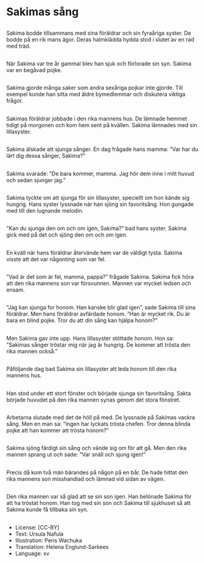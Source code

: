 # Sakimas sång

##
Sakima bodde tillsammans med sina föräldrar och sin fyraåriga syster. De bodde på en rik mans ägor. Deras halmklädda hydda stod i slutet av en rad med träd.

##
När Sakima var tre år gammal blev han sjuk och förlorade sin syn. Sakima var en begåvad pojke.

##
Sakima gjorde många saker som andra sexåriga pojkar inte gjorde. Till exempel kunde han sitta med äldre bymedlemmar och diskutera viktiga frågor.

##
Sakimas föräldrar jobbade i den rika mannens hus. De lämnade hemmet tidigt på morgonen och kom hem sent på kvällen. Sakima lämnades med sin lillasyster.

##
Sakima älskade att sjunga sånger. En dag frågade hans mamma: ”Var har du lärt dig dessa sånger, Sakima?”

##
Sakima svarade: ”De bara kommer, mamma. Jag hör dem inne i mitt huvud och sedan sjunger jag.”

##
Sakima tyckte om att sjunga för sin lillasyster, speciellt om hon kände sig hungrig. Hans syster lyssnade när han sjöng sin favoritsång. Hon gungade med till den lugnande melodin.

##
”Kan du sjunga den om och om igen, Sakima?” bad hans syster. Sakima gick med på det och sjöng den om och om igen.

##
En kväll när hans föräldrar återvände hem var de väldigt tysta. Sakima visste att det var någonting som var fel.

##
”Vad är det som är fel, mamma, pappa?” frågade Sakima. Sakima fick höra att den rika mannens son var försvunnen. Mannen var mycket ledsen och ensam.

##
”Jag kan sjunga for honom. Han kanske blir glad igen”, sade Sakima till sina föräldrar. Men hans föräldrar avfärdade honom. ”Han är mycket rik. Du är bara en blind pojke. Tror du att din sång kan hjälpa honom?”

##
Men Sakima gav inte upp. Hans lillasyster stöttade honom. Hon sa: ”Sakimas sånger tröstar mig när jag är hungrig. De kommer att trösta den rika mannen också.”

##
Påföljande dag bad Sakima sin lillasyster att leda honom till den rika mannens hus.

##
Han stod under ett stort fönster och började sjunga sin favoritsång. Sakta började huvudet på den rika mannen synas genom det stora fönstret.

##
Arbetarna slutade med det de höll på med. De lyssnade på Sakimas vackra sång. Men en man sa: ”Ingen har lyckats trösta chefen. Tror denna blinda pojke att han kommer att trösta honom?”

##
Sakima sjöng färdigt sin sång och vände sig om för att gå. Men den rika mannen sprang ut och sade: ”Var snäll och sjung igen!”

##
Precis då kom två män bärandes på någon på en bår. De hade hittat den rika mannens son misshandlad och lämnad vid sidan av vägen.

##
Den rika mannen var så glad att se sin son igen. Han belönade Sakima för att ha tröstat honom. Han tog med sin son och Sakima till sjukhuset så att Sakima kunde få tillbaka sin syn.

##
* License: [CC-BY]
* Text: Ursula Nafula
* Illustration: Peris Wachuka
* Translation: Helena Englund-Sarkees
* Language: sv
